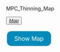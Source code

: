 MPC_Thinning_Map

<button id="Project Button"><a href= "mapSatellite.html">*Map*</a></button>

<a href="map2.html" style="display: inline-block; background-color: #008CBA; color: white; padding: 10px 20px; text-align: center; text-decoration: none; font-size: 16px; margin: 4px 2px; cursor: pointer; border-radius: 12px;">Show Map</a>

